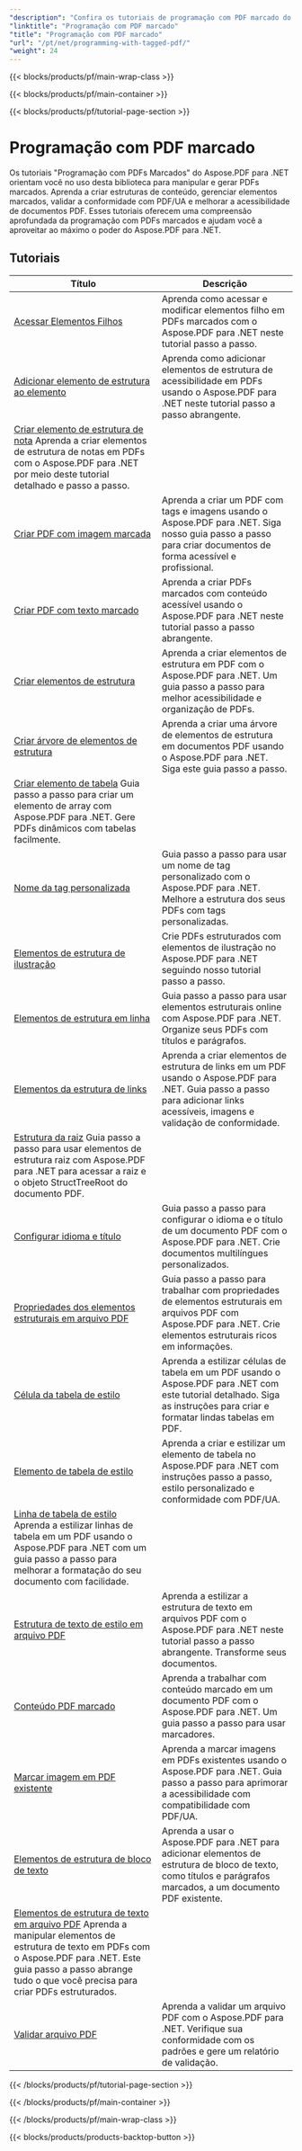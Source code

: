 ```yaml
---
"description": "Confira os tutoriais de programação com PDF marcado do Aspose.PDF for .NET para dominar a manipulação e geração de PDF marcado."
"linktitle": "Programação com PDF marcado"
"title": "Programação com PDF marcado"
"url": "/pt/net/programming-with-tagged-pdf/"
"weight": 24
---
```


{{< blocks/products/pf/main-wrap-class >}}

{{< blocks/products/pf/main-container >}}

{{< blocks/products/pf/tutorial-page-section >}}

# Programação com PDF marcado


Os tutoriais "Programação com PDFs Marcados" do Aspose.PDF para .NET orientam você no uso desta biblioteca para manipular e gerar PDFs marcados. Aprenda a criar estruturas de conteúdo, gerenciar elementos marcados, validar a conformidade com PDF/UA e melhorar a acessibilidade de documentos PDF. Esses tutoriais oferecem uma compreensão aprofundada da programação com PDFs marcados e ajudam você a aproveitar ao máximo o poder do Aspose.PDF para .NET.

## Tutoriais
| Título | Descrição |
| --- | --- | 
| [Acessar Elementos Filhos](./access-children-elements/) | Aprenda como acessar e modificar elementos filho em PDFs marcados com o Aspose.PDF para .NET neste tutorial passo a passo. |  
| [Adicionar elemento de estrutura ao elemento](./add-structure-element-into-element/) | Aprenda como adicionar elementos de estrutura de acessibilidade em PDFs usando o Aspose.PDF para .NET neste tutorial passo a passo abrangente. |  
| [Criar elemento de estrutura de nota](./create-note-structure-element/) Aprenda a criar elementos de estrutura de notas em PDFs com o Aspose.PDF para .NET por meio deste tutorial detalhado e passo a passo. |  
| [Criar PDF com imagem marcada](./create-pdf-with-tagged-image/) | Aprenda a criar um PDF com tags e imagens usando o Aspose.PDF para .NET. Siga nosso guia passo a passo para criar documentos de forma acessível e profissional. |  
| [Criar PDF com texto marcado](./create-pdf-with-tagged-text/) | Aprenda a criar PDFs marcados com conteúdo acessível usando o Aspose.PDF para .NET neste tutorial passo a passo abrangente. |  
| [Criar elementos de estrutura](./create-structure-elements/) | Aprenda a criar elementos de estrutura em PDF com o Aspose.PDF para .NET. Um guia passo a passo para melhor acessibilidade e organização de PDFs. |  
| [Criar árvore de elementos de estrutura](./create-structure-elements-tree/) | Aprenda a criar uma árvore de elementos de estrutura em documentos PDF usando o Aspose.PDF para .NET. Siga este guia passo a passo. |  
| [Criar elemento de tabela](./create-table-element/) Guia passo a passo para criar um elemento de array com Aspose.PDF para .NET. Gere PDFs dinâmicos com tabelas facilmente. |  
| [Nome da tag personalizada](./custom-tag-name/) | Guia passo a passo para usar um nome de tag personalizado com o Aspose.PDF para .NET. Melhore a estrutura dos seus PDFs com tags personalizadas. |  
| [Elementos de estrutura de ilustração](./illustration-structure-elements/) | Crie PDFs estruturados com elementos de ilustração no Aspose.PDF para .NET seguindo nosso tutorial passo a passo. |  
| [Elementos de estrutura em linha](./inline-structure-elements/) | Guia passo a passo para usar elementos estruturais online com Aspose.PDF para .NET. Organize seus PDFs com títulos e parágrafos. |  
| [Elementos da estrutura de links](./link-structure-elements/) | Aprenda a criar elementos de estrutura de links em um PDF usando o Aspose.PDF para .NET. Guia passo a passo para adicionar links acessíveis, imagens e validação de conformidade. |  
| [Estrutura da raiz](./root-structure/) Guia passo a passo para usar elementos de estrutura raiz com Aspose.PDF para .NET para acessar a raiz e o objeto StructTreeRoot do documento PDF. |  
| [Configurar idioma e título](./setup-language-and-title/) | Guia passo a passo para configurar o idioma e o título de um documento PDF com o Aspose.PDF para .NET. Crie documentos multilíngues personalizados. |  
| [Propriedades dos elementos estruturais em arquivo PDF](./structure-elements-properties/) | Guia passo a passo para trabalhar com propriedades de elementos estruturais em arquivos PDF com Aspose.PDF para .NET. Crie elementos estruturais ricos em informações. |  
| [Célula da tabela de estilo](./style-table-cell/) | Aprenda a estilizar células de tabela em um PDF usando o Aspose.PDF para .NET com este tutorial detalhado. Siga as instruções para criar e formatar lindas tabelas em PDF. |  
| [Elemento de tabela de estilo](./style-table-element/) | Aprenda a criar e estilizar um elemento de tabela no Aspose.PDF para .NET com instruções passo a passo, estilo personalizado e conformidade com PDF/UA. |  
| [Linha de tabela de estilo](./style-table-row/) Aprenda a estilizar linhas de tabela em um PDF usando o Aspose.PDF para .NET com um guia passo a passo para melhorar a formatação do seu documento com facilidade. |  
| [Estrutura de texto de estilo em arquivo PDF](./style-text-structure/) | Aprenda a estilizar a estrutura de texto em arquivos PDF com o Aspose.PDF para .NET neste tutorial passo a passo abrangente. Transforme seus documentos. |  
| [Conteúdo PDF marcado](./tagged-pdf-content/) | Aprenda a trabalhar com conteúdo marcado em um documento PDF com o Aspose.PDF para .NET. Um guia passo a passo para usar marcadores. |  
| [Marcar imagem em PDF existente](./tag-image-in-existing-pdf/) | Aprenda a marcar imagens em PDFs existentes usando o Aspose.PDF para .NET. Guia passo a passo para aprimorar a acessibilidade com compatibilidade com PDF/UA. |  
| [Elementos de estrutura de bloco de texto](./text-block-structure-elements/) | Aprenda a usar o Aspose.PDF para .NET para adicionar elementos de estrutura de bloco de texto, como títulos e parágrafos marcados, a um documento PDF existente. |  
| [Elementos de estrutura de texto em arquivo PDF](./text-structure-elements/) Aprenda a manipular elementos de estrutura de texto em PDFs com o Aspose.PDF para .NET. Este guia passo a passo abrange tudo o que você precisa para criar PDFs estruturados. |  
| [Validar arquivo PDF](./validate-pdf/) | Aprenda a validar um arquivo PDF com o Aspose.PDF para .NET. Verifique sua conformidade com os padrões e gere um relatório de validação. |  

{{< /blocks/products/pf/tutorial-page-section >}}

{{< /blocks/products/pf/main-container >}}

{{< /blocks/products/pf/main-wrap-class >}}

{{< blocks/products/products-backtop-button >}}
